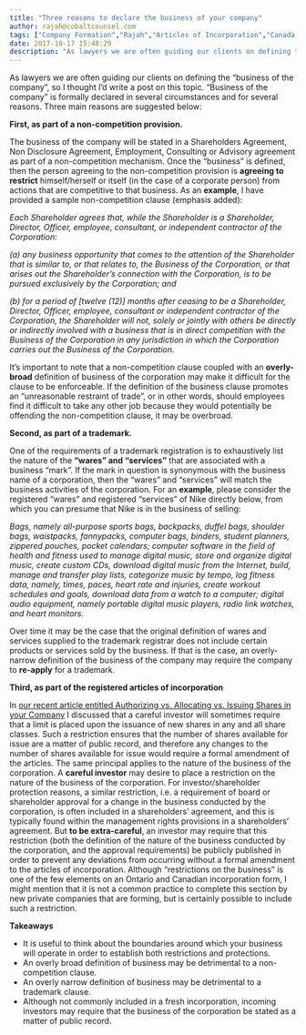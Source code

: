 ```yaml
---
title: "Three reasons to declare the business of your company"
author: rajah@cobaltcounsel.com
tags: ["Company Formation","Rajah","Articles of Incorporation","Canada (ON)","Canada (General)"]
date: 2017-10-17 15:48:29
description: "As lawyers we are often guiding our clients on defining the “business of the company”, so I thought I’d write a post on this topic.   “Business of the company” is formally declared in several circum..."
---
```


As lawyers we are often guiding our clients on defining the “business of the company”, so I thought I’d write a post on this topic.   “Business of the company” is formally declared in several circumstances and for several reasons.  Three main reasons are suggested below:

**First, as part of a non-competition provision.**

The business of the company will be stated in a Shareholders Agreement, Non Disclosure Agreement, Employment, Consulting or Advisory agreement as part of a non-competition mechanism.  Once the “business” is defined, then the person agreeing to the non-competition provision is **agreeing to restrict** himself/herself or itself (in the case of a corporate person) from actions that are competitive to that business.  As an **example**, I have provided a sample non-competition clause (emphasis added):

*Each Shareholder agrees that, while the Shareholder is a Shareholder, Director, Officer, employee, consultant, or independent contractor of the Corporation:*

*(a) any business opportunity that comes to the attention of the Shareholder that is similar to, or that relates to, the Business of the Corporation, or that arises out the Shareholder’s connection with the Corporation, is to be pursued exclusively by the Corporation; and*

*(b) for a period of [twelve (12)] months after ceasing to be a Shareholder, Director, Officer, employee, consultant or independent contractor of the Corporation, the Shareholder will not, solely or jointly with others be directly or indirectly involved with a business that is in direct competition with the Business of the Corporation in any jurisdiction in which the Corporation carries out the Business of the Corporation.*

 

It’s important to note that a non-competition clause coupled with an **overly-broad** definition of business of the corporation may make it difficult for the clause to be enforceable. If the definition of the business clause promotes an “unreasonable restraint of trade”, or in other words, should employees find it difficult to take any other job because they would potentially be offending the non-competition clause, it may be overbroad.

**Second, as part of a trademark.**

One of the requirements of a trademark registration is to exhaustively list the nature of the **“wares” and “services”** that are associated with a business “mark”.  If the mark in question is synonymous with the business name of a corporation, then the “wares” and “services” will match the business activities of the corporation.  For an **example**, please consider the registered “wares” and registered “services” of Nike directly below, from which you can presume that Nike is in the business of selling:

*Bags, namely all-purpose sports bags, backpacks, duffel bags, shoulder bags, waistpacks, fannypacks, computer bags, binders, student planners, zippered pouches, pocket calendars; computer software in the field of health and fitness used to manage digital music, store and organize digital music, create custom CDs, download digital music from the Internet, build, manage and transfer play lists, categorize music by tempo, log fitness data, namely, times, paces, heart rate and injuries, create workout schedules and goals, download data from a watch to a computer; digital audio equipment, namely portable digital music players, radio link watches, and heart monitors.*

Over time it may be the case that the original definition of wares and services supplied to the trademark registrar does not include certain products or services sold by the business.  If that is the case, an overly-narrow definition of the business of the company may require the company to **re-apply** for a trademark.

**Third, as part of the registered articles of incorporation**

In [our recent article entitled Authorizing vs. Allocating vs. Issuing Shares in your Company](http://blog.clausehound.com/authorizing-vs-a…g-shares-company/)  I discussed that a careful investor will sometimes require that a limit is placed upon the issuance of new shares in any and all share classes.  Such a restriction ensures that the number of shares available for issue are a matter of public record, and therefore any changes to the number of shares available for issue would require a formal amendment of the articles.  The same principal applies to the nature of the business of the corporation.  A **careful investor** may desire to place  a restriction on the nature of the business of the corporation.  For investor/shareholder protection reasons, a similar restriction, i.e. a requirement of board or shareholder approval for a change in the business conducted by the corporation, is often included in a shareholders’ agreement, and this is typically found within the management rights provisions in a shareholders’ agreement.  But **to be extra-careful**, an investor may require that this restriction (both the definition of the nature of the business conducted by the corporation, and the approval requirements) be publicly published in order to prevent any deviations from occurring without a formal amendment to the articles of incorporation.  Although “restrictions on the business” is one of the few elements on an Ontario and Canadian incorporation form, I might mention that it is not a common practice to complete this section by new private companies that are forming, but is certainly possible to include such a restriction.

**Takeaways**

- It is useful to think about the boundaries around which your business will operate in order to establish both restrictions and protections.
- An overly broad definition of business may be detrimental to a non-competition clause.
- An overly narrow definition of business may be detrimental to a trademark clause.
- Although not commonly included in a fresh incorporation, incoming investors may require that the business of the corporation be stated as a matter of public record.
